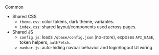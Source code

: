 Common

- Shared CSS
  - `theme.css`: color tokens, dark theme, variables.
  - `index.css`: shared layout/components used across pages.
- Shared JS
  - `config.js`: loads `/qbase/config.json` (no-store), exposes `API_BASE`, token helpers, `authFetch`.
  - `navbar.js`: auto-hiding navbar behavior and login/logout UI wiring.

